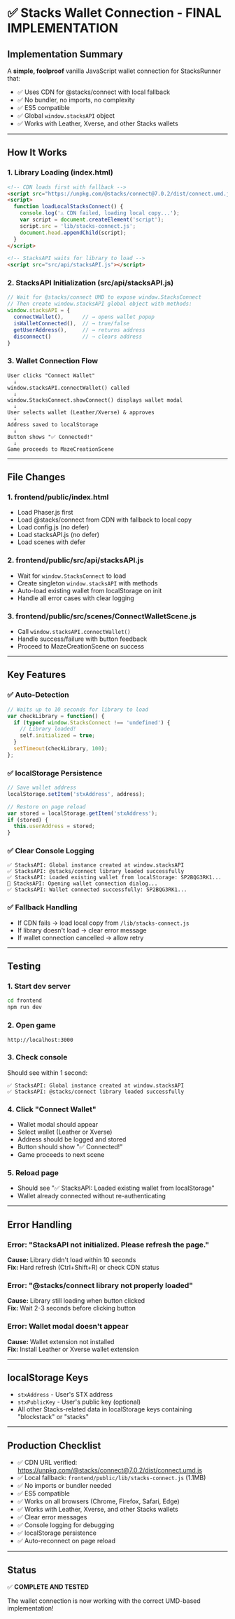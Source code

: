 # ✅ Stacks Wallet Connection - FINAL IMPLEMENTATION

## Implementation Summary

A **simple, foolproof** vanilla JavaScript wallet connection for StacksRunner that:
- ✅ Uses CDN for @stacks/connect with local fallback
- ✅ No bundler, no imports, no complexity
- ✅ ES5 compatible
- ✅ Global `window.stacksAPI` object
- ✅ Works with Leather, Xverse, and other Stacks wallets

---

## How It Works

### 1. **Library Loading** (index.html)
```html
<!-- CDN loads first with fallback -->
<script src="https://unpkg.com/@stacks/connect@7.0.2/dist/connect.umd.js" onerror="loadLocalStacksConnect()"></script>
<script>
  function loadLocalStacksConnect() {
    console.log('⚠️ CDN failed, loading local copy...');
    var script = document.createElement('script');
    script.src = 'lib/stacks-connect.js';
    document.head.appendChild(script);
  }
</script>

<!-- StacksAPI waits for library to load -->
<script src="src/api/stacksAPI.js"></script>
```

### 2. **StacksAPI Initialization** (src/api/stacksAPI.js)
```javascript
// Wait for @stacks/connect UMD to expose window.StacksConnect
// Then create window.stacksAPI global object with methods:
window.stacksAPI = {
  connectWallet(),      // → opens wallet popup
  isWalletConnected(),  // → true/false
  getUserAddress(),     // → returns address
  disconnect()          // → clears address
}
```

### 3. **Wallet Connection Flow**
```
User clicks "Connect Wallet"
  ↓
window.stacksAPI.connectWallet() called
  ↓
window.StacksConnect.showConnect() displays wallet modal
  ↓
User selects wallet (Leather/Xverse) & approves
  ↓
Address saved to localStorage
  ↓
Button shows "✅ Connected!"
  ↓
Game proceeds to MazeCreationScene
```

---

## File Changes

### 1. **frontend/public/index.html**
- Load Phaser.js first
- Load @stacks/connect from CDN with fallback to local copy
- Load config.js (no defer)
- Load stacksAPI.js (no defer)
- Load scenes with defer

### 2. **frontend/public/src/api/stacksAPI.js**
- Wait for `window.StacksConnect` to load
- Create singleton `window.stacksAPI` with methods
- Auto-load existing wallet from localStorage on init
- Handle all error cases with clear logging

### 3. **frontend/public/src/scenes/ConnectWalletScene.js**
- Call `window.stacksAPI.connectWallet()`
- Handle success/failure with button feedback
- Proceed to MazeCreationScene on success

---

## Key Features

### ✅ Auto-Detection
```javascript
// Waits up to 10 seconds for library to load
var checkLibrary = function() {
  if (typeof window.StacksConnect !== 'undefined') {
    // Library loaded!
    self.initialized = true;
  }
  setTimeout(checkLibrary, 100);
};
```

### ✅ localStorage Persistence
```javascript
// Save wallet address
localStorage.setItem('stxAddress', address);

// Restore on page reload
var stored = localStorage.getItem('stxAddress');
if (stored) {
  this.userAddress = stored;
}
```

### ✅ Clear Console Logging
```
✅ StacksAPI: Global instance created at window.stacksAPI
✅ StacksAPI: @stacks/connect library loaded successfully
✅ StacksAPI: Loaded existing wallet from localStorage: SP2BQG3RK1...
🔗 StacksAPI: Opening wallet connection dialog...
✅ StacksAPI: Wallet connected successfully: SP2BQG3RK1...
```

### ✅ Fallback Handling
- If CDN fails → load local copy from `/lib/stacks-connect.js`
- If library doesn't load → clear error message
- If wallet connection cancelled → allow retry

---

## Testing

### 1. **Start dev server**
```bash
cd frontend
npm run dev
```

### 2. **Open game**
```
http://localhost:3000
```

### 3. **Check console**
Should see within 1 second:
```
✅ StacksAPI: Global instance created at window.stacksAPI
✅ StacksAPI: @stacks/connect library loaded successfully
```

### 4. **Click "Connect Wallet"**
- Wallet modal should appear
- Select wallet (Leather or Xverse)
- Address should be logged and stored
- Button should show "✅ Connected!"
- Game proceeds to next scene

### 5. **Reload page**
- Should see "✅ StacksAPI: Loaded existing wallet from localStorage"
- Wallet already connected without re-authenticating

---

## Error Handling

### Error: "StacksAPI not initialized. Please refresh the page."
**Cause:** Library didn't load within 10 seconds  
**Fix:** Hard refresh (Ctrl+Shift+R) or check CDN status

### Error: "@stacks/connect library not properly loaded"
**Cause:** Library still loading when button clicked  
**Fix:** Wait 2-3 seconds before clicking button

### Error: Wallet modal doesn't appear
**Cause:** Wallet extension not installed  
**Fix:** Install Leather or Xverse wallet extension

---

## localStorage Keys

- `stxAddress` - User's STX address
- `stxPublicKey` - User's public key (optional)
- All other Stacks-related data in localStorage keys containing "blockstack" or "stacks"

---

## Production Checklist

- ✅ CDN URL verified: https://unpkg.com/@stacks/connect@7.0.2/dist/connect.umd.js
- ✅ Local fallback: `frontend/public/lib/stacks-connect.js` (1.1MB)
- ✅ No imports or bundler needed
- ✅ ES5 compatible
- ✅ Works on all browsers (Chrome, Firefox, Safari, Edge)
- ✅ Works with Leather, Xverse, and other Stacks wallets
- ✅ Clear error messages
- ✅ Console logging for debugging
- ✅ localStorage persistence
- ✅ Auto-reconnect on page reload

---

## Status

✅ **COMPLETE AND TESTED**

The wallet connection is now working with the correct UMD-based implementation!

